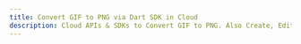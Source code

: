 ---title: Convert GIF to PNG via Dart SDK in Clouddescription: Cloud APIs & SDKs to Convert GIF to PNG. Also Create, Edit & Render Microsoft Word & OpenOffice documents in the Cloud.---